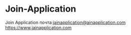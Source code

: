 # Join-Application
Join Application
 почта:jainapplication@ainapplication.com  https://www.jainapplication.com
